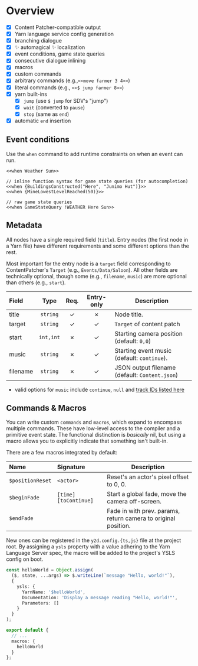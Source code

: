 # Overview

- [x] Content Patcher-compatible output
- [x] Yarn language service config generation
- [x] branching dialogue
- [x] ✨ automagical ✨ localization
- [x] event conditions, game state queries
- [x] consecutive dialogue inlining
- [x] macros
- [x] custom commands
- [x] arbitrary commands (e.g.,`<<move farmer 3 4>>`)
- [x] literal commands (e.g., `<<$ jump farmer 8>>`)
- [x] yarn built-ins
  - [x] `jump` (use `$ jump` for SDV's "jump")
  - [x] `wait` (converted to `pause`)
  - [x] `stop` (same as `end`)
- [x] automatic `end` insertion

## Event conditions

Use the `when` command to add runtime constraints on when an event can run.

```yarn
<<when Weather Sun>>

// inline function syntax for game state queries (for autocompletion)
<<when {BuildingsConstructed("Here", "Junimo Hut")}>>
<<when {MineLowestLevelReached(50)}>>

// raw game state queries
<<when GameStateQuery !WEATHER Here Sun>>
```

## Metadata

All nodes have a single required field (`title`). Entry nodes (the first node in a Yarn file) have different requirements and some different options than the rest.

Most important for the entry node is a `target` field corresponding to ContentPatcher's `Target` (e.g., `Events/Data/Saloon`). All other fields are technically optional, though some (e.g., `filename`, `music`) are more optional than others (e.g., `start`).

| Field    |   Type    | Req. | Entry-only | Description                                    |
| :------- | :-------: | :--: | :--------: | ---------------------------------------------- |
| title    | `string`  |  ✓   |     ✗      | Node title.                                    |
| target   | `string`  |  ✓   |     ✓      | `Target` of content patch                      |
| start    | `int,int` |  ✗   |     ✓      | Starting camera position (default: `0,0`)      |
| music    | `string`  |  ✗   |     ✓      | Starting event music (default: `continue`).    |
| filename | `string`  |  ✗   |     ✓      | JSON output filename (default: `Content.json`) |

- valid options for `music` include `continue`, `null` and [track IDs listed here](https://stardewvalleywiki.com/Modding:Audio#Track_list)

## Commands & Macros

You can write custom `commands` and `macros`, which expand to encompass multiple commands. These have low-level access to the compiler and a primitive event state. The functional distinction is _basically_ nil, but using a macro allows you to explicitly indicate that something isn't built-in.

There are a few macros integrated by default:

| Name             | Signature             | Description                                                    |
| :--------------- | :-------------------- | -------------------------------------------------------------- |
| `$positionReset` | `<actor>`             | Reset's an actor's pixel offset to 0, 0.                       |
| `$beginFade`     | `[time] [toContinue]` | Start a global fade, move the camera off-screen.               |
| `$endFade`       |                       | Fade in with prev. params, return camera to original position. |

New ones can be registered in the `y2d.config.{ts,js}` file at the project root. By assigning a `ysls` property with a value adhering to the Yarn Language Server spec, the macro will be added to the project's YSLS config on boot.

```ts
const helloWorld = Object.assign(
  ($, state, ...args) => $.writeLine(`message "Hello, world!"`),
  {
    ysls: {
      YarnName: '$helloWorld',
      Documentation: 'Display a message reading "Hello, world!"',
      Parameters: []
    }
  }
);

export default {
  // ...
  macros: {
    helloWorld
  }
};
```
